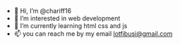 - 👋 Hi, I’m @chariff16
- 👀 I’m interested in web development
- 🌱 I’m currently learning html css and js
- 📫 you can reach me by my email lotfibusi@gmail.com

<!---
chariff16/chariff16 is a ✨ special ✨ repository because its `README.md` (this file) appears on your GitHub profile.
You can click the Preview link to take a look at your changes.
--->
